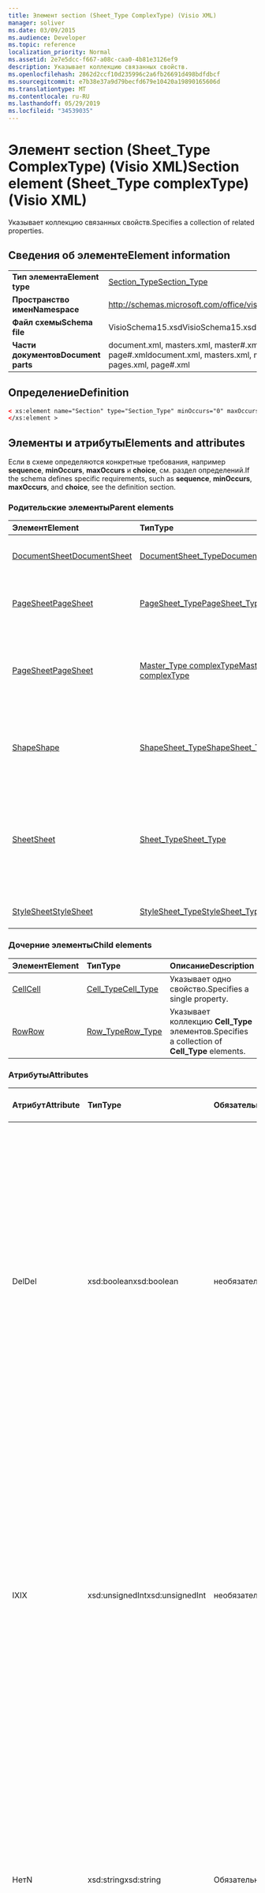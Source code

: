 ```yaml
---
title: Элемент section (Sheet_Type ComplexType) (Visio XML)
manager: soliver
ms.date: 03/09/2015
ms.audience: Developer
ms.topic: reference
localization_priority: Normal
ms.assetid: 2e7e5dcc-f667-a08c-caa0-4b81e3126ef9
description: Указывает коллекцию связанных свойств.
ms.openlocfilehash: 2862d2ccf10d235996c2a6fb26691d498bdfdbcf
ms.sourcegitcommit: e7b38e37a9d79becfd679e10420a19890165606d
ms.translationtype: MT
ms.contentlocale: ru-RU
ms.lasthandoff: 05/29/2019
ms.locfileid: "34539035"
---
```

# <a name="section-element-sheet_type-complextype-visio-xml"></a><span data-ttu-id="5c44d-103">Элемент section (Sheet_Type ComplexType) (Visio XML)</span><span class="sxs-lookup"><span data-stu-id="5c44d-103">Section element (Sheet_Type complexType) (Visio XML)</span></span>

<span data-ttu-id="5c44d-104">Указывает коллекцию связанных свойств.</span><span class="sxs-lookup"><span data-stu-id="5c44d-104">Specifies a collection of related properties.</span></span>
  
## <a name="element-information"></a><span data-ttu-id="5c44d-105">Сведения об элементе</span><span class="sxs-lookup"><span data-stu-id="5c44d-105">Element information</span></span>

|||
|:-----|:-----|
|<span data-ttu-id="5c44d-106">**Тип элемента**</span><span class="sxs-lookup"><span data-stu-id="5c44d-106">**Element type**</span></span> <br/> |[<span data-ttu-id="5c44d-107">Section_Type</span><span class="sxs-lookup"><span data-stu-id="5c44d-107">Section_Type</span></span>](section_type-complextypevisio-xml.md) <br/> |
|<span data-ttu-id="5c44d-108">**Пространство имен**</span><span class="sxs-lookup"><span data-stu-id="5c44d-108">**Namespace**</span></span> <br/> |http://schemas.microsoft.com/office/visio/2012/main  <br/> |
|<span data-ttu-id="5c44d-109">**Файл схемы**</span><span class="sxs-lookup"><span data-stu-id="5c44d-109">**Schema file**</span></span> <br/> |<span data-ttu-id="5c44d-110">VisioSchema15.xsd</span><span class="sxs-lookup"><span data-stu-id="5c44d-110">VisioSchema15.xsd</span></span>  <br/> |
|<span data-ttu-id="5c44d-111">**Части документов**</span><span class="sxs-lookup"><span data-stu-id="5c44d-111">**Document parts**</span></span> <br/> |<span data-ttu-id="5c44d-112">document.xml, masters.xml, master#.xml, pages.xml, page#.xml</span><span class="sxs-lookup"><span data-stu-id="5c44d-112">document.xml, masters.xml, master#.xml, pages.xml, page#.xml</span></span>  <br/> |
   
## <a name="definition"></a><span data-ttu-id="5c44d-113">Определение</span><span class="sxs-lookup"><span data-stu-id="5c44d-113">Definition</span></span>

```XML
< xs:element name="Section" type="Section_Type" minOccurs="0" maxOccurs="unbounded" >
</xs:element >
```

## <a name="elements-and-attributes"></a><span data-ttu-id="5c44d-114">Элементы и атрибуты</span><span class="sxs-lookup"><span data-stu-id="5c44d-114">Elements and attributes</span></span>

<span data-ttu-id="5c44d-115">Если в схеме определяются конкретные требования, например **sequence**, **minOccurs**, **maxOccurs** и **choice**, см. раздел определений.</span><span class="sxs-lookup"><span data-stu-id="5c44d-115">If the schema defines specific requirements, such as **sequence**, **minOccurs**, **maxOccurs**, and **choice**, see the definition section.</span></span> 
  
### <a name="parent-elements"></a><span data-ttu-id="5c44d-116">Родительские элементы</span><span class="sxs-lookup"><span data-stu-id="5c44d-116">Parent elements</span></span>

|<span data-ttu-id="5c44d-117">**Элемент**</span><span class="sxs-lookup"><span data-stu-id="5c44d-117">**Element**</span></span>|<span data-ttu-id="5c44d-118">**Тип**</span><span class="sxs-lookup"><span data-stu-id="5c44d-118">**Type**</span></span>|<span data-ttu-id="5c44d-119">**Описание**</span><span class="sxs-lookup"><span data-stu-id="5c44d-119">**Description**</span></span>|
|:-----|:-----|:-----|
|[<span data-ttu-id="5c44d-120">DocumentSheet</span><span class="sxs-lookup"><span data-stu-id="5c44d-120">DocumentSheet</span></span>](documentsheet-element-visiodocument_type-complextypevisio-xml.md) <br/> |[<span data-ttu-id="5c44d-121">DocumentSheet_Type</span><span class="sxs-lookup"><span data-stu-id="5c44d-121">DocumentSheet_Type</span></span>](documentsheet_type-complextypevisio-xml.md) <br/> |<span data-ttu-id="5c44d-122">Указывает свойства рисунка.</span><span class="sxs-lookup"><span data-stu-id="5c44d-122">Specifies properties of a drawing.</span></span>  <br/> |
|[<span data-ttu-id="5c44d-123">PageSheet</span><span class="sxs-lookup"><span data-stu-id="5c44d-123">PageSheet</span></span>](pagesheet-element-page_type-complextypevisio-xml.md) <br/> |[<span data-ttu-id="5c44d-124">PageSheet_Type</span><span class="sxs-lookup"><span data-stu-id="5c44d-124">PageSheet_Type</span></span>](pagesheet_type-complextypevisio-xml.md) <br/> |<span data-ttu-id="5c44d-125">Указывает свойства страницы в рисунке.</span><span class="sxs-lookup"><span data-stu-id="5c44d-125">Specifies the properties of a page in a drawing.</span></span>  <br/> |
|[<span data-ttu-id="5c44d-126">PageSheet</span><span class="sxs-lookup"><span data-stu-id="5c44d-126">PageSheet</span></span>](pagesheet-element-master_type-complextypevisio-xml.md) <br/> |[<span data-ttu-id="5c44d-127">Master_Type complexType</span><span class="sxs-lookup"><span data-stu-id="5c44d-127">Master_Type complexType</span></span>](master_type-complextypevisio-xml.md) <br/> |<span data-ttu-id="5c44d-128">Указывает свойства страницы рисования, связанные с мастером.</span><span class="sxs-lookup"><span data-stu-id="5c44d-128">Specifies the properties of the drawing page associated with the master.</span></span>  <br/> |
|[<span data-ttu-id="5c44d-129">Shape</span><span class="sxs-lookup"><span data-stu-id="5c44d-129">Shape</span></span>](shape-element-shapes_type-complextypevisio-xml.md) <br/> |[<span data-ttu-id="5c44d-130">ShapeSheet_Type</span><span class="sxs-lookup"><span data-stu-id="5c44d-130">ShapeSheet_Type</span></span>](shapesheet_type-complextypevisio-xml.md) <br/> |<span data-ttu-id="5c44d-131">Указывает коллекцию свойств, связанных с фигурой.</span><span class="sxs-lookup"><span data-stu-id="5c44d-131">Specifies a collection of properties associated with a shape.</span></span>  <br/> |
|[<span data-ttu-id="5c44d-132">Sheet</span><span class="sxs-lookup"><span data-stu-id="5c44d-132">Sheet</span></span>](shape-element-shapes_type-complextypevisio-xml.md) <br/> |[<span data-ttu-id="5c44d-133">Sheet_Type</span><span class="sxs-lookup"><span data-stu-id="5c44d-133">Sheet_Type</span></span>](sheet_type-complextypevisio-xml.md) <br/> |<span data-ttu-id="5c44d-134">Указывает коллекцию свойств, связанных со стилем, рисованием, страницей рисования или формой.</span><span class="sxs-lookup"><span data-stu-id="5c44d-134">Specifies a collection of properties associated with a style, drawing, drawing page, or shape.</span></span>  <br/> |
|[<span data-ttu-id="5c44d-135">StyleSheet</span><span class="sxs-lookup"><span data-stu-id="5c44d-135">StyleSheet</span></span>](stylesheet-element-stylesheets_type-complextypevisio-xml.md) <br/> |[<span data-ttu-id="5c44d-136">StyleSheet_Type</span><span class="sxs-lookup"><span data-stu-id="5c44d-136">StyleSheet_Type</span></span>](stylesheet_type-complextypevisio-xml.md) <br/> |<span data-ttu-id="5c44d-137">Указывает лист стилей.</span><span class="sxs-lookup"><span data-stu-id="5c44d-137">Specifies a style sheet.</span></span>  <br/> |
   
### <a name="child-elements"></a><span data-ttu-id="5c44d-138">Дочерние элементы</span><span class="sxs-lookup"><span data-stu-id="5c44d-138">Child elements</span></span>

|<span data-ttu-id="5c44d-139">**Элемент**</span><span class="sxs-lookup"><span data-stu-id="5c44d-139">**Element**</span></span>|<span data-ttu-id="5c44d-140">**Тип**</span><span class="sxs-lookup"><span data-stu-id="5c44d-140">**Type**</span></span>|<span data-ttu-id="5c44d-141">**Описание**</span><span class="sxs-lookup"><span data-stu-id="5c44d-141">**Description**</span></span>|
|:-----|:-----|:-----|
|[<span data-ttu-id="5c44d-142">Cell</span><span class="sxs-lookup"><span data-stu-id="5c44d-142">Cell</span></span>](cell-elementvisio-xml.md) <br/> |[<span data-ttu-id="5c44d-143">Cell_Type</span><span class="sxs-lookup"><span data-stu-id="5c44d-143">Cell_Type</span></span>](cell_type-complextypevisio-xml.md) <br/> |<span data-ttu-id="5c44d-144">Указывает одно свойство.</span><span class="sxs-lookup"><span data-stu-id="5c44d-144">Specifies a single property.</span></span>  <br/> |
|[<span data-ttu-id="5c44d-145">Row</span><span class="sxs-lookup"><span data-stu-id="5c44d-145">Row</span></span>](https://msdn.microsoft.com/library/c978e3eb-b895-8fb7-e2ba-88c50e57b3db%28Office.15%29.aspx) <br/> |[<span data-ttu-id="5c44d-146">Row_Type</span><span class="sxs-lookup"><span data-stu-id="5c44d-146">Row_Type</span></span>](row_type-complextypevisio-xml.md) <br/> |<span data-ttu-id="5c44d-147">Указывает коллекцию **Cell_Type** элементов.</span><span class="sxs-lookup"><span data-stu-id="5c44d-147">Specifies a collection of **Cell_Type** elements.</span></span>  <br/> |
   
### <a name="attributes"></a><span data-ttu-id="5c44d-148">Атрибуты</span><span class="sxs-lookup"><span data-stu-id="5c44d-148">Attributes</span></span>

|<span data-ttu-id="5c44d-149">**Атрибут**</span><span class="sxs-lookup"><span data-stu-id="5c44d-149">**Attribute**</span></span>|<span data-ttu-id="5c44d-150">**Тип**</span><span class="sxs-lookup"><span data-stu-id="5c44d-150">**Type**</span></span>|<span data-ttu-id="5c44d-151">**Обязательный**</span><span class="sxs-lookup"><span data-stu-id="5c44d-151">**Required**</span></span>|<span data-ttu-id="5c44d-152">**Описание**</span><span class="sxs-lookup"><span data-stu-id="5c44d-152">**Description**</span></span>|<span data-ttu-id="5c44d-153">**Возможные значения**</span><span class="sxs-lookup"><span data-stu-id="5c44d-153">**Possible values**</span></span>|
|:-----|:-----|:-----|:-----|:-----|
|<span data-ttu-id="5c44d-154">Del</span><span class="sxs-lookup"><span data-stu-id="5c44d-154">Del</span></span>  <br/> |<span data-ttu-id="5c44d-155">xsd:boolean</span><span class="sxs-lookup"><span data-stu-id="5c44d-155">xsd:boolean</span></span>  <br/> |<span data-ttu-id="5c44d-156">необязательный</span><span class="sxs-lookup"><span data-stu-id="5c44d-156">optional</span></span>  <br/> |<span data-ttu-id="5c44d-157">Указывает, была ли удалена коллекция, которая в противном случае была бы унаследована.</span><span class="sxs-lookup"><span data-stu-id="5c44d-157">Specifies whether a collection that would otherwise be inherited has been deleted.</span></span> <span data-ttu-id="5c44d-158">Она должна быть равно 0 или 1.</span><span class="sxs-lookup"><span data-stu-id="5c44d-158">It MUST be equal to 0 or 1.</span></span> <span data-ttu-id="5c44d-159">Значение 1 указывает, что коллекция неиспользована и должна быть проигнорирована.</span><span class="sxs-lookup"><span data-stu-id="5c44d-159">A value of 1 specifies that the collection is unused and MUST be ignored.</span></span> <span data-ttu-id="5c44d-160">Значение 0 указывает, что коллекция свойств действительна для фигуры.</span><span class="sxs-lookup"><span data-stu-id="5c44d-160">A value of 0 specifies that the collection of properties is valid for the shape.</span></span> <span data-ttu-id="5c44d-161">Если атрибут **Del** не присутствует, значение 0.</span><span class="sxs-lookup"><span data-stu-id="5c44d-161">If the **Del** attribute is not present, the value is 0.</span></span>  <br/> |<span data-ttu-id="5c44d-162">Значения типа xsd:boolean.</span><span class="sxs-lookup"><span data-stu-id="5c44d-162">Values of the xsd:boolean type.</span></span>  <br/> |
|<span data-ttu-id="5c44d-163">IX</span><span class="sxs-lookup"><span data-stu-id="5c44d-163">IX</span></span>  <br/> |<span data-ttu-id="5c44d-164">xsd:unsignedInt</span><span class="sxs-lookup"><span data-stu-id="5c44d-164">xsd:unsignedInt</span></span>  <br/> |<span data-ttu-id="5c44d-165">необязательный</span><span class="sxs-lookup"><span data-stu-id="5c44d-165">optional</span></span>  <br/> |<span data-ttu-id="5c44d-166">Указывает нулевой индекс элемента.</span><span class="sxs-lookup"><span data-stu-id="5c44d-166">Specifies the zero-based index of the element.</span></span> <span data-ttu-id="5c44d-167">Он должен быть уникальным среди  всех Section_Type элементов с тем же **атрибутом N** содержащего Sheet_Type **.**</span><span class="sxs-lookup"><span data-stu-id="5c44d-167">It MUST be unique amongst all of the **Section_Type** elements with the same **N** attribute of the containing **Sheet_Type**.</span></span> <span data-ttu-id="5c44d-168">Он должен быть больше атрибута **IX**  любого предыдущего элемента Section_Type с тем же атрибутом **N** содержащего Sheet_Type **.**</span><span class="sxs-lookup"><span data-stu-id="5c44d-168">It MUST be greater than the **IX** attribute of any preceding **Section_Type** element with the same **N** attribute of the containing **Sheet_Type**.</span></span>  <br/> |<span data-ttu-id="5c44d-169">Значения типа xsd:unsignedInt.</span><span class="sxs-lookup"><span data-stu-id="5c44d-169">Values of the xsd:unsignedInt type.</span></span>  <br/> |
|<span data-ttu-id="5c44d-170">Нет</span><span class="sxs-lookup"><span data-stu-id="5c44d-170">N</span></span>  <br/> |<span data-ttu-id="5c44d-171">xsd:string</span><span class="sxs-lookup"><span data-stu-id="5c44d-171">xsd:string</span></span>  <br/> |<span data-ttu-id="5c44d-172">Обязательный</span><span class="sxs-lookup"><span data-stu-id="5c44d-172">required</span></span>  <br/> |<span data-ttu-id="5c44d-173">Указывает независимое от языка имя коллекции свойств.</span><span class="sxs-lookup"><span data-stu-id="5c44d-173">Specifies the language-independent name of the collection of properties.</span></span> <span data-ttu-id="5c44d-174">Он должен быть уникальным среди  всех Section_Type элементов  содержащего Sheet_Type, если он не равен "Геометрия".</span><span class="sxs-lookup"><span data-stu-id="5c44d-174">It MUST be unique amongst all of the **Section_Type** elements of the containing **Sheet_Type** element, unless it is equal to "Geometry".</span></span> <span data-ttu-id="5c44d-175">Она должна быть равна подзаголовок в **разделах**.</span><span class="sxs-lookup"><span data-stu-id="5c44d-175">It MUST be equal to a subheading in **Sections**.</span></span>  <br/> |<span data-ttu-id="5c44d-176">Значения типа xsd:string.</span><span class="sxs-lookup"><span data-stu-id="5c44d-176">Values of the xsd:string type.</span></span>  <br/> |
   
### <a name="remarks"></a><span data-ttu-id="5c44d-177">Примечания</span><span class="sxs-lookup"><span data-stu-id="5c44d-177">Remarks</span></span>

<span data-ttu-id="5c44d-178">Атрибут **N** этого элемента **Раздела** должен быть одним из ограниченного набора значений, соответствующих ячейкам **ShapeSheet.**</span><span class="sxs-lookup"><span data-stu-id="5c44d-178">The **N** attribute of this **Section** element must be one of a limited set of values that correspond to **ShapeSheet** cells.</span></span> <span data-ttu-id="5c44d-179">Обратитесь к таблице ниже, чтобы определить значения атрибута **N,** разрешенные для этого **элемента Раздела.**</span><span class="sxs-lookup"><span data-stu-id="5c44d-179">Refer to the table below to determine the values of the **N** attribute that are permitted for this **Section** element.</span></span> 
  
|<span data-ttu-id="5c44d-180">**Значение**</span><span class="sxs-lookup"><span data-stu-id="5c44d-180">**Value**</span></span>|<span data-ttu-id="5c44d-181">**Описание**</span><span class="sxs-lookup"><span data-stu-id="5c44d-181">**Description**</span></span>|<span data-ttu-id="5c44d-182">**Дополнительные сведения**</span><span class="sxs-lookup"><span data-stu-id="5c44d-182">**More information**</span></span>|
|:-----|:-----|:-----|
|<span data-ttu-id="5c44d-183">Actions</span><span class="sxs-lookup"><span data-stu-id="5c44d-183">Actions</span></span>  <br/> |<span data-ttu-id="5c44d-184">Коллекция свойств, используемых для оценки формулы.</span><span class="sxs-lookup"><span data-stu-id="5c44d-184">A collection of properties that are used for formula evaluation.</span></span> <span data-ttu-id="5c44d-185">Он должен иметь **ShapeSheet_Type** или **PageSheet_Type** родительский элемент.</span><span class="sxs-lookup"><span data-stu-id="5c44d-185">It MUST have a **ShapeSheet_Type** or **PageSheet_Type** parent element.</span></span>  <br/> |[<span data-ttu-id="5c44d-186">Actions Section</span><span class="sxs-lookup"><span data-stu-id="5c44d-186">Actions Section</span></span>](actions-section.md) <br/> |
|<span data-ttu-id="5c44d-187">ActionTag</span><span class="sxs-lookup"><span data-stu-id="5c44d-187">ActionTag</span></span>  <br/> |<span data-ttu-id="5c44d-188">Коллекция свойств, используемых только для оценки формул.</span><span class="sxs-lookup"><span data-stu-id="5c44d-188">A collection of properties that are used for formula evaluation only.</span></span> <span data-ttu-id="5c44d-189">Он должен иметь **ShapeSheet_Type** или **PageSheet_Type** родительский элемент.</span><span class="sxs-lookup"><span data-stu-id="5c44d-189">It MUST have a **ShapeSheet_Type** or **PageSheet_Type** parent element.</span></span>  <br/> |[<span data-ttu-id="5c44d-190">Action Tag Section</span><span class="sxs-lookup"><span data-stu-id="5c44d-190">Action Tag Section</span></span>](action-tag-section.md) <br/> |
|<span data-ttu-id="5c44d-191">Подключения</span><span class="sxs-lookup"><span data-stu-id="5c44d-191">Connections</span></span>  <br/> |<span data-ttu-id="5c44d-192">Коллекция свойств, используемых только для оценки формул.</span><span class="sxs-lookup"><span data-stu-id="5c44d-192">A collection of properties that are used for formula evaluation only.</span></span> <span data-ttu-id="5c44d-193">Он должен иметь **ShapeSheet_Type** родительский элемент.</span><span class="sxs-lookup"><span data-stu-id="5c44d-193">It MUST have a **ShapeSheet_Type** parent element.</span></span>  <br/> ||
|<span data-ttu-id="5c44d-194">Элементы управления</span><span class="sxs-lookup"><span data-stu-id="5c44d-194">Controls</span></span>  <br/> |<span data-ttu-id="5c44d-195">Коллекция свойств, используемых только для оценки формул.</span><span class="sxs-lookup"><span data-stu-id="5c44d-195">A collection of properties that are used for formula evaluation only.</span></span> <span data-ttu-id="5c44d-196">Он должен иметь **ShapeSheet_Type** родительский элемент.</span><span class="sxs-lookup"><span data-stu-id="5c44d-196">It MUST have a **ShapeSheet_Type** parent element.</span></span>  <br/> |[<span data-ttu-id="5c44d-197">Controls Section</span><span class="sxs-lookup"><span data-stu-id="5c44d-197">Controls Section</span></span>](controls-section.md) <br/> |
|<span data-ttu-id="5c44d-198">Hyperlink</span><span class="sxs-lookup"><span data-stu-id="5c44d-198">Hyperlink</span></span>  <br/> |<span data-ttu-id="5c44d-199">Коллекция связанных свойств, которые указывают гиперссылки формы.</span><span class="sxs-lookup"><span data-stu-id="5c44d-199">A collection of related properties that specify the shape hyperlinks.</span></span> <span data-ttu-id="5c44d-200">Он должен иметь **ShapeSheet_Type** родительский элемент.</span><span class="sxs-lookup"><span data-stu-id="5c44d-200">It MUST have a **ShapeSheet_Type** parent element.</span></span>  <br/> |[<span data-ttu-id="5c44d-201">Hyperlinks Section</span><span class="sxs-lookup"><span data-stu-id="5c44d-201">Hyperlinks Section</span></span>](hyperlinks-section.md) <br/> |
|<span data-ttu-id="5c44d-202">ShapeData</span><span class="sxs-lookup"><span data-stu-id="5c44d-202">ShapeData</span></span>  <br/> |<span data-ttu-id="5c44d-203">Коллекция связанных свойств с указанием данных фигуры.</span><span class="sxs-lookup"><span data-stu-id="5c44d-203">A collection of related properties that specify the shape data.</span></span> <span data-ttu-id="5c44d-204">Он должен иметь **ShapeSheet_Type** родительский элемент.</span><span class="sxs-lookup"><span data-stu-id="5c44d-204">It MUST have a **ShapeSheet_Type** parent element.</span></span>  <br/> |[<span data-ttu-id="5c44d-205">Shape Data Section</span><span class="sxs-lookup"><span data-stu-id="5c44d-205">Shape Data Section</span></span>](shape-data-section.md) <br/> |
|<span data-ttu-id="5c44d-206">Пользователь.</span><span class="sxs-lookup"><span data-stu-id="5c44d-206">User</span></span>  <br/> |<span data-ttu-id="5c44d-207">Коллекция свойств, используемых для оценки формулы.</span><span class="sxs-lookup"><span data-stu-id="5c44d-207">A collection of properties that are used for formula evaluation.</span></span> <span data-ttu-id="5c44d-208">Он должен иметь **DocumentSheet_Type,** **PageSheet_Type** или **ShapeSheet_Type** родительского элемента.</span><span class="sxs-lookup"><span data-stu-id="5c44d-208">It MUST have a **DocumentSheet_Type**, **PageSheet_Type**, or **ShapeSheet_Type** parent element.</span></span>  <br/> |[<span data-ttu-id="5c44d-209">User-defined Cells Section</span><span class="sxs-lookup"><span data-stu-id="5c44d-209">User-defined Cells Section</span></span>](user-defined-cells-section.md) <br/> |
   
<span data-ttu-id="5c44d-210">Атрибут **IX** этого элемента **Раздела** должен быть одним из ограниченного набора значений, соответствующих ячейкам **ShapeSheet.**</span><span class="sxs-lookup"><span data-stu-id="5c44d-210">The **IX** attribute of this **Section** element must be one of a limited set of values that correspond to **ShapeSheet** cells.</span></span> <span data-ttu-id="5c44d-211">Обратитесь к таблице ниже, чтобы определить значения атрибута **IX,** разрешенные для этого **элемента Раздела.**</span><span class="sxs-lookup"><span data-stu-id="5c44d-211">Refer to the table below to determine the values of the **IX** attribute that are permitted for this **Section** element.</span></span> 
  
|<span data-ttu-id="5c44d-212">**Значение**</span><span class="sxs-lookup"><span data-stu-id="5c44d-212">**Value**</span></span>|<span data-ttu-id="5c44d-213">**Описание**</span><span class="sxs-lookup"><span data-stu-id="5c44d-213">**Description**</span></span>|<span data-ttu-id="5c44d-214">**Дополнительные сведения**</span><span class="sxs-lookup"><span data-stu-id="5c44d-214">**More information**</span></span>|
|:-----|:-----|:-----|
|<span data-ttu-id="5c44d-215">Annotation</span><span class="sxs-lookup"><span data-stu-id="5c44d-215">Annotation</span></span>  <br/> |<span data-ttu-id="5c44d-216">Коллекция свойств, содержащих сведения о комментариях, вставленных на страницу документа.</span><span class="sxs-lookup"><span data-stu-id="5c44d-216">A collection of properties that contain information about comments inserted into a document page.</span></span>  <br/> |[<span data-ttu-id="5c44d-217">Annotation Section</span><span class="sxs-lookup"><span data-stu-id="5c44d-217">Annotation Section</span></span>](annotation-section.md) <br/> |
|<span data-ttu-id="5c44d-218">Знак</span><span class="sxs-lookup"><span data-stu-id="5c44d-218">Character</span></span>  <br/> |<span data-ttu-id="5c44d-219">Коллекция связанных свойств, которые указывают свойства символов текста фигуры.</span><span class="sxs-lookup"><span data-stu-id="5c44d-219">A collection of related properties that specify the character properties of the text of a shape.</span></span> <span data-ttu-id="5c44d-220">Он должен иметь **родительский ShapeSheet_Type** или **StyleSheet_Type** родительский элемент.</span><span class="sxs-lookup"><span data-stu-id="5c44d-220">It MUST have a **ShapeSheet_Type** parent element or a **StyleSheet_Type** parent element.</span></span>  <br/> |[<span data-ttu-id="5c44d-221">Character Section</span><span class="sxs-lookup"><span data-stu-id="5c44d-221">Character Section</span></span>](character-section.md) <br/> |
|<span data-ttu-id="5c44d-222">Подключения</span><span class="sxs-lookup"><span data-stu-id="5c44d-222">Connections</span></span>  <br/> |<span data-ttu-id="5c44d-223">Коллекция свойств, используемых только для оценки формул.</span><span class="sxs-lookup"><span data-stu-id="5c44d-223">A collection of properties that are used for formula evaluation only.</span></span> <span data-ttu-id="5c44d-224">Он должен иметь **ShapeSheet_Type** родительский элемент.</span><span class="sxs-lookup"><span data-stu-id="5c44d-224">It MUST have a **ShapeSheet_Type** parent element.</span></span>  <br/> |[<span data-ttu-id="5c44d-225">Connection Points Section</span><span class="sxs-lookup"><span data-stu-id="5c44d-225">Connection Points Section</span></span>](connection-points-section.md) <br/> |
|<span data-ttu-id="5c44d-226">Поле</span><span class="sxs-lookup"><span data-stu-id="5c44d-226">Field</span></span>  <br/> |<span data-ttu-id="5c44d-227">Коллекция связанных свойств с указанием текстовых полей фигуры.</span><span class="sxs-lookup"><span data-stu-id="5c44d-227">A collection of related properties that specify the text fields of a shape.</span></span> <span data-ttu-id="5c44d-228">Он должен иметь **ShapeSheet_Type** родительский элемент.</span><span class="sxs-lookup"><span data-stu-id="5c44d-228">It MUST have a **ShapeSheet_Type** parent element.</span></span>  <br/> |[<span data-ttu-id="5c44d-229">Text Fields Section</span><span class="sxs-lookup"><span data-stu-id="5c44d-229">Text Fields Section</span></span>](text-fields-section.md) <br/> |
|<span data-ttu-id="5c44d-230">FillGradient</span><span class="sxs-lookup"><span data-stu-id="5c44d-230">FillGradient</span></span>  <br/> |<span data-ttu-id="5c44d-231">Коллекция свойств с указанием градиента цвета заполнения фигуры.</span><span class="sxs-lookup"><span data-stu-id="5c44d-231">A collection of properties that specify the fill color gradient of a shape.</span></span> <span data-ttu-id="5c44d-232">Он должен иметь **ShapeSheet_Type** **или StyleSheet_Type** родительский элемент.</span><span class="sxs-lookup"><span data-stu-id="5c44d-232">It MUST have a **ShapeSheet_Type** or **StyleSheet_Type** parent element.</span></span>  <br/> |[<span data-ttu-id="5c44d-233">Fill Gradient Section</span><span class="sxs-lookup"><span data-stu-id="5c44d-233">Fill Gradient Section</span></span>](fill-gradient-section.md) <br/> |
|<span data-ttu-id="5c44d-234">Геометрия</span><span class="sxs-lookup"><span data-stu-id="5c44d-234">Geometry</span></span>  <br/> |<span data-ttu-id="5c44d-235">Коллекция связанных свойств, которые указывают визуализацию геометрии.</span><span class="sxs-lookup"><span data-stu-id="5c44d-235">A collection of related properties that specify the geometry visualization.</span></span> <span data-ttu-id="5c44d-236">Он должен иметь **ShapeSheet_Type** родительский элемент.</span><span class="sxs-lookup"><span data-stu-id="5c44d-236">It MUST have a **ShapeSheet_Type** parent element.</span></span> <span data-ttu-id="5c44d-237">Первый элемент **Row_Type** этого элемента должен быть типа MoveTo, RelMoveTo, Ellipse или InfiniteLine.</span><span class="sxs-lookup"><span data-stu-id="5c44d-237">The first **Row_Type** child element of this element MUST be of type MoveTo, RelMoveTo, Ellipse, or InfiniteLine.</span></span>  <br/> |[<span data-ttu-id="5c44d-238">Geometry Section</span><span class="sxs-lookup"><span data-stu-id="5c44d-238">Geometry Section</span></span>](geometry-section.md) <br/> |
|<span data-ttu-id="5c44d-239">Слои</span><span class="sxs-lookup"><span data-stu-id="5c44d-239">Layers</span></span>  <br/> |<span data-ttu-id="5c44d-240">Коллекция свойств, которые показывают все уровни, определенные на странице рисования.</span><span class="sxs-lookup"><span data-stu-id="5c44d-240">A collection of properties that show all layers defined on a drawing page.</span></span> <span data-ttu-id="5c44d-241">Он должен быть ребенком элемента **PageSheet_Type.**</span><span class="sxs-lookup"><span data-stu-id="5c44d-241">It MUST be the child of a **PageSheet_Type** element.</span></span>  <br/> |[<span data-ttu-id="5c44d-242">Layers Section</span><span class="sxs-lookup"><span data-stu-id="5c44d-242">Layers Section</span></span>](layers-section.md) <br/> |
|<span data-ttu-id="5c44d-243">Градиентная линия</span><span class="sxs-lookup"><span data-stu-id="5c44d-243">Line Gradient</span></span>  <br/> |<span data-ttu-id="5c44d-244">Коллекция связанных свойств с указанием градиента цвета строки формы.</span><span class="sxs-lookup"><span data-stu-id="5c44d-244">A collection of related properties that specify the line color gradient of a shape.</span></span> <span data-ttu-id="5c44d-245">Он должен иметь **ShapeSheet_Type** **или StyleSheet_Type** родительский элемент.</span><span class="sxs-lookup"><span data-stu-id="5c44d-245">It MUST have a **ShapeSheet_Type** or **StyleSheet_Type** parent element.</span></span>  <br/> |[<span data-ttu-id="5c44d-246">Line Gradient Section</span><span class="sxs-lookup"><span data-stu-id="5c44d-246">Line Gradient Section</span></span>](line-gradient-section.md) <br/> |
|<span data-ttu-id="5c44d-247">Paragraph</span><span class="sxs-lookup"><span data-stu-id="5c44d-247">Paragraph</span></span>  <br/> |<span data-ttu-id="5c44d-248">Коллекция связанных свойств, которые указывают свойства абзаца текста фигуры.</span><span class="sxs-lookup"><span data-stu-id="5c44d-248">A collection of related properties that specify the paragraph properties of the text of a shape.</span></span> <span data-ttu-id="5c44d-249">Он должен иметь **родительский ShapeSheet_Type** или **StyleSheet_Type** родительский элемент.</span><span class="sxs-lookup"><span data-stu-id="5c44d-249">It MUST have a **ShapeSheet_Type** parent element or a **StyleSheet_Type** parent element.</span></span>  <br/> |[<span data-ttu-id="5c44d-250">Paragraph Section</span><span class="sxs-lookup"><span data-stu-id="5c44d-250">Paragraph Section</span></span>](paragraph-section.md) <br/> |
|<span data-ttu-id="5c44d-251">Reviewer</span><span class="sxs-lookup"><span data-stu-id="5c44d-251">Reviewer</span></span>  <br/> |<span data-ttu-id="5c44d-252">Коллекция свойств, используемых для оценки формулы.</span><span class="sxs-lookup"><span data-stu-id="5c44d-252">A collection of properties that are used for formula evaluation.</span></span> <span data-ttu-id="5c44d-253">Он должен иметь **DocumentSheet_Type** родительский элемент.</span><span class="sxs-lookup"><span data-stu-id="5c44d-253">It MUST have a **DocumentSheet_Type** parent element.</span></span>  <br/> |[<span data-ttu-id="5c44d-254">Reviewer Section</span><span class="sxs-lookup"><span data-stu-id="5c44d-254">Reviewer Section</span></span>](reviewer-section.md) <br/> |
|<span data-ttu-id="5c44d-255">Scratch</span><span class="sxs-lookup"><span data-stu-id="5c44d-255">Scratch</span></span>  <br/> |<span data-ttu-id="5c44d-256">Коллекция свойств, используемых для оценки формулы.</span><span class="sxs-lookup"><span data-stu-id="5c44d-256">A collection of properties that are used for formula evaluation.</span></span> <span data-ttu-id="5c44d-257">Он должен иметь **DocumentSheet_Type,** **PageSheet_Type** или **ShapeSheet_Type** родительского элемента.</span><span class="sxs-lookup"><span data-stu-id="5c44d-257">It MUST have a **DocumentSheet_Type**, **PageSheet_Type**, or **ShapeSheet_Type** parent element.</span></span>  <br/> |[<span data-ttu-id="5c44d-258">Scratch Section</span><span class="sxs-lookup"><span data-stu-id="5c44d-258">Scratch Section</span></span>](scratch-section.md) <br/> |
|<span data-ttu-id="5c44d-259">Вкладки</span><span class="sxs-lookup"><span data-stu-id="5c44d-259">Tabs</span></span>  <br/> |<span data-ttu-id="5c44d-260">Коллекция связанных свойств, которые указывают свойства вкладок текста фигуры.</span><span class="sxs-lookup"><span data-stu-id="5c44d-260">A collection of related properties that specify the tabs properties of the text of a shape.</span></span> <span data-ttu-id="5c44d-261">Он должен иметь **родительский ShapeSheet_Type** или **StyleSheet_Type** родительский элемент.</span><span class="sxs-lookup"><span data-stu-id="5c44d-261">It MUST have a **ShapeSheet_Type** parent element or a **StyleSheet_Type** parent element.</span></span>  <br/> |[<span data-ttu-id="5c44d-262">Tabs Section</span><span class="sxs-lookup"><span data-stu-id="5c44d-262">Tabs Section</span></span>](tabs-section.md) <br/> |
   

